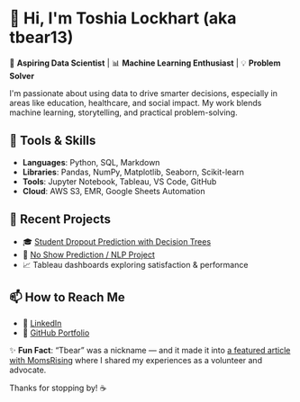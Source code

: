 # 👋 Hi, I'm Toshia Lockhart (aka tbear13)

🎯 **Aspiring Data Scientist** | 📊 **Machine Learning Enthusiast** | 💡 **Problem Solver**

I'm passionate about using data to drive smarter decisions, especially in areas like education, healthcare, and social impact. My work blends machine learning, storytelling, and practical problem-solving.

## 🔧 Tools & Skills
- **Languages**: Python, SQL, Markdown
- **Libraries**: Pandas, NumPy, Matplotlib, Seaborn, Scikit-learn
- **Tools**: Jupyter Notebook, Tableau, VS Code, GitHub
- **Cloud**: AWS S3, EMR, Google Sheets Automation

## 🧠 Recent Projects
- 🎓 [Student Dropout Prediction with Decision Trees](https://github.com/tbear13/student-dropout-prediction)
- 💼 [No Show Prediction / NLP Project](https://github.com/tbear13/ai-attendance-understanding-no-shows)
- 📈 Tableau dashboards exploring satisfaction & performance

## 📫 How to Reach Me
- 💼 [LinkedIn](https://www.linkedin.com/in/toshialockhart)
- 📂 [GitHub Portfolio](https://github.com/tbear13)

✨ **Fun Fact**: “Tbear” was a nickname — and it made it into [a featured article with MomsRising](https://www.momsrising.org/blog/tbear-rising-an-interview-with-volunteer-super-mom-organizer-toshia) where I shared my experiences as a volunteer and advocate.

Thanks for stopping by! ☕

<!---
tbear13/tbear13 is a ✨ special ✨ repository because its `README.md` (this file) appears on your GitHub profile.
You can click the Preview link to take a look at your changes.
--->
